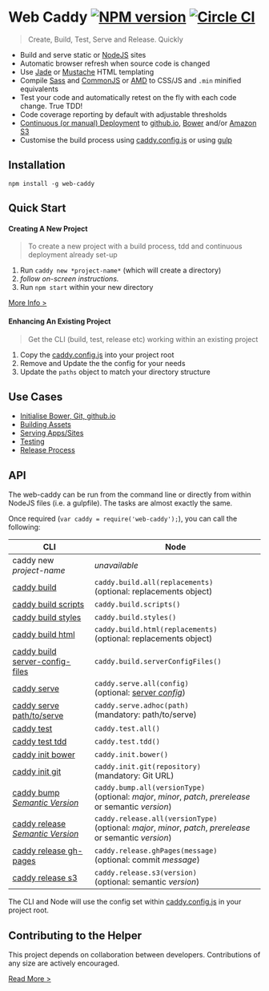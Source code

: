 Web Caddy [![NPM version](http://img.shields.io/npm/v/web-caddy.svg)](https://www.npmjs.org/package/web-caddy) [![Circle CI](https://circleci.com/gh/peter-mouland/web-caddy/tree/master.svg?style=svg)](https://circleci.com/gh/peter-mouland/web-caddy/tree/master)
========================
> Create, Build, Test, Serve and Release. Quickly

 * Build and serve static or [NodeJS](http://en.wikipedia.org/wiki/Node.js) sites
 * Automatic browser refresh when source code is changed
 * Use [Jade](http://jade-lang.com) or [Mustache](https://mustache.github.io) HTML templating
 * Compile [Sass](http://en.wikipedia.org/wiki/Sass_(stylesheet_language)) and [CommonJS](http://en.wikipedia.org/wiki/CommonJS) or [AMD](http://en.wikipedia.org/wiki/Asynchronous_module_definition) to CSS/JS and `.min` minified equivalents 
 * Test your code and automatically retest on the fly with each code change. True TDD!
 * Code coverage reporting by default with adjustable thresholds
 * [Continuous (or manual) Deployment](docs/RELEASE.md) to [github.io](https://pages.github.com), [Bower](http://bower.io) and/or [Amazon S3](http://en.wikipedia.org/wiki/Amazon_S3)
 * Customise the build process using [caddy.config.js](boilerplate/caddy.config.js) or using [gulp](examples/gulpfile.js)

## Installation

`npm install -g web-caddy`

## Quick Start

#### Creating A New Project

> To create a new project with a build process, tdd and continuous deployment already set-up

1. Run `caddy new *project-name*` (which will create a directory)
2. *follow on-screen instructions.*
3. Run `npm start` within your new directory

[More Info >](INITIALISING.md)

#### Enhancing An Existing Project

> Get the CLI (build, test, release etc) working within an existing project

1. Copy the [caddy.config.js](boilerplate/caddy.config.js) into your project root
2. Remove and Update the the config for your needs
3. Update the `paths` object to match your directory structure

## Use Cases

 * [Initialise Bower, Git, github.io](docs/INITIALISING.md)
 * [Building Assets](docs/BUILD.md)
 * [Serving Apps/Sites](docs/SERVE.md)
 * [Testing](docs/TEST.md)
 * [Release Process](docs/RELEASE.md)

## API

The web-caddy can be run from the command line or directly from within NodeJS files (i.e. a gulpfile).  The tasks are almost exactly the same.

Once required (`var caddy = require('web-caddy');`), you can call the following:

CLI | Node
--- | ----
caddy new *project-name* | *unavailable*
[caddy build](docs/BUILD.md) | `caddy.build.all(replacements)`<br> (optional: replacements object)
[caddy build scripts](docs/BUILD.md#scripts) | `caddy.build.scripts()`
[caddy build styles](docs/BUILD.md#styles) | `caddy.build.styles()`
[caddy build html](docs/BUILD.md#html) | `caddy.build.html(replacements)` <br>(optional: replacements object)
[caddy build server-config-files](docs/BUILD.md#server-config-files) | `caddy.build.serverConfigFiles()`
[caddy serve](docs/SERVE.md) | `caddy.serve.all(config)` <br>(optional: [server *config*](API.md#serve))
[caddy serve path/to/serve](docs/SERVE.md#adhoc-pages) | `caddy.serve.adhoc(path)` <br>(mandatory: path/to/serve)
[caddy test](docs/TEST.md#testing) | `caddy.test.all()`
[caddy test tdd](docs/TEST.md#tdd) | `caddy.test.tdd()`
[caddy init bower](docs/INITIALISING.md#bower) | `caddy.init.bower()`
[caddy init git](docs/INITIALISING.md#remote-git-repository) | `caddy.init.git(repository)` <br>(mandatory: Git URL)
[caddy bump *Semantic Version*](docs/RELEASE.md#bump-the-version) | `caddy.bump.all(versionType)` <br>(optional: *major*, *minor*, *patch*, *prerelease* or semantic *version*)
[caddy release *Semantic Version*](docs/RELEASE.md#manual-deployment) | `caddy.release.all(versionType)` <br>(optional: *major*, *minor*, *patch*, *prerelease* or semantic *version*)
[caddy release gh-pages](docs/RELEASE.md#deploying-to-github.io) | `caddy.release.ghPages(message)` <br>(optional: commit *message*)
[caddy release s3](docs/RELEASE.md#deploying-to-amazon-s3) | `caddy.release.s3(version)` <br>(optional: semantic *version*)

The CLI and Node will use the config set within [caddy.config.js](boilerplate/caddy.config.js) in your project root.

## Contributing to the Helper

This project depends on collaboration between developers. Contributions of any size are actively encouraged.

[Read More >](CONTRIBUTING.md)
